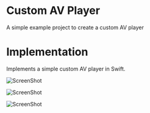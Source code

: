 # Custom AV Player

A simple example project to create a custom AV player

# Implementation

Implements a simple custom AV player in Swift.


![ScreenShot]("https://github.com/stevencurtis/CustomAVPlayer/blob/master/ssht1.png")

![ScreenShot](
https://user-images.githubusercontent.com/2580710/26910884-44b61664-4c3c-11e7-8b65-a8d166deb899.png
)

![ScreenShot]("https://user-images.githubusercontent.com/2580710/26910884-44b61664-4c3c-11e7-8b65-a8d166deb899.png")
